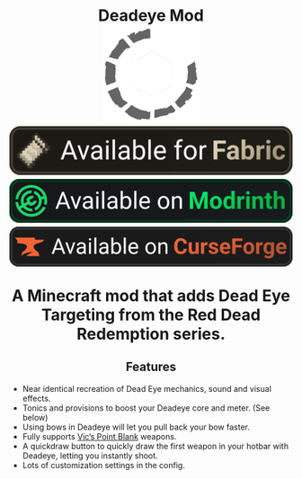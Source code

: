 <h1 align="center"> Deadeye Mod <br>
  <img src="/src/main/resources/assets/deadeye-mod/icon.png" /><br>
  <a href="https://fabricmc.net"><img src="https://github.com/Suiranoil/badges/raw/refs/heads/main/assets/minecraft/modloader/fabric/mini/badge.svg" /></a><br>
  <a href="https://modrinth.com/mod/deadeye-mod"><img src="https://github.com/Suiranoil/badges/raw/refs/heads/main/assets/minecraft/platform/modrinth/mini/badge.svg" /></a>
  <a href="https://legacy.curseforge.com/minecraft/mc-mods/deadeye-mod"><img src="https://github.com/Suiranoil/badges/raw/refs/heads/main/assets/minecraft/platform/curseforge/mini/badge.svg" /></a>

  A Minecraft mod that adds Dead Eye Targeting from the Red Dead Redemption series.
</h1>

<h2 align="center">Features</h2>

- Near identical recreation of Dead Eye mechanics, sound and visual effects.
- Tonics and provisions to boost your Deadeye core and meter. (See below)
- Using bows in Deadeye will let you pull back your bow faster.
- Fully supports <a href="https://www.curseforge.com/minecraft/mc-mods/vics-point-blank">Vic’s Point Blank</a> weapons.
- A quickdraw button to quickly draw the first weapon in your hotbar with Deadeye, letting you instantly shoot.
- Lots of customization settings in the config.
